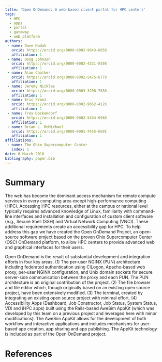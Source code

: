 ```yaml
---
title: 'Open OnDemand: A web-based client portal for HPC centers'
tags:
  - HPC
  - apps
  - portal
  - gateway
  - web platform
authors:
 - name: Dave Hudak
   orcid: https://orcid.org/0000-0002-9043-0850
   affiliation: 1
 - name: Doug Johnson
   orcid: https://orcid.org/0000-0002-4331-8508
   affiliation: 1
 - name: Alan Chalker
   orcid: https://orcid.org/0000-0002-5475-8779
   affiliation: 1
 - name: Jeremy Nicklas
   orcid: https://orcid.org/0000-0003-3208-7588
   affiliation: 1
 - name: Eric Franz
   orcid: https://orcid.org/0000-0002-9662-412X
   affiliation: 1
 - name: Trey Dockendorf
   orcid: https://orcid.org/0000-0002-5494-0968
   affiliation: 1
 - name: Brian L. McMichael
   orcid: https://orcid.org/0000-0001-7455-6691
   affiliation: 1
affiliations:
 - name: The Ohio Supercomputer Center
   index: 1
date: 8 March 2018
bibliography: paper.bib
---
```


# Summary

The web has become the dominant access mechanism for remote compute services in every computing area except high-performance computing (HPC). Accessing HPC resources, either at the campus or national level typically requires advanced knowledge of Linux, familiarity with command-line interfaces and installation and configuration of custom client software (e.g., Secure Shell (SSH) and Virtual Network Computing (VNC)). These additional requirements create an accessibility gap for HPC. To help address this gap we have created the Open OnDemand Project, an open-source software project based on the proven Ohio Supercomputer Center (OSC) OnDemand platform, to allow HPC centers to provide advanced web and graphical interfaces for their users.

Open OnDemand is the result of substantial development and integration efforts in four key areas.  (1) The per-user NGINX (PUN) architecture including federated authentication using CILogon, Apache-based web proxy, per-user NGINX configuration, and Unix domain sockets for secure server-side communication between the proxy and each PUN.  The PUN architecture is an original contribution of the project. (2) The file browser and file editor which, though originally based on an existing open source project, have been extensively modified. (3) The terminal, created by integrating an existing open source project with minimal effort.  (4) Accessibility Apps (Dashboard, Job Constructor, Job Status, System Status, VDI and iHPC apps) built using the Rails-based AweSim AppKit (which was developed by this team on a previous project and leveraged here with minor modifications). The AweSim AppKit allows for the development of both workflow and interactive applications and includes mechanisms for user-based app creation, app sharing and app publishing.  The AppKit technology is included as part of the Open OnDemand project.

# References
